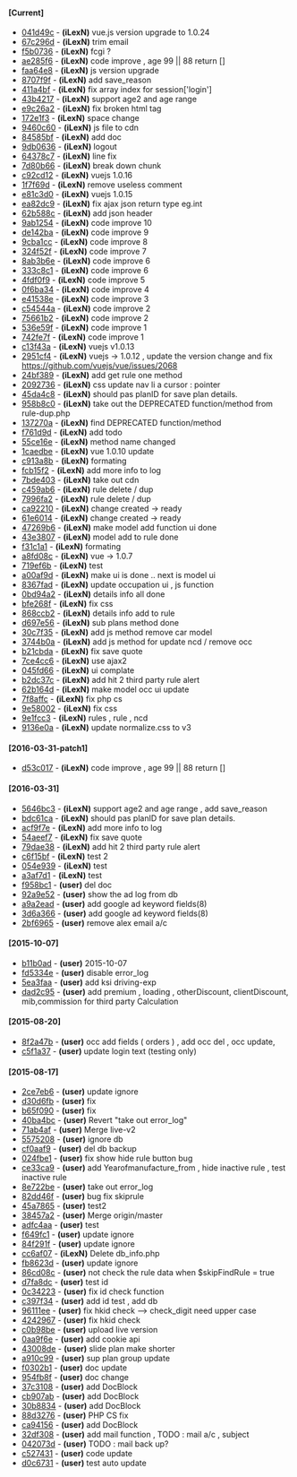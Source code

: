 #### [Current]
 * [041d49c](../../commit/041d49c) - __(iLexN)__ vue.js version upgrade to 1.0.24
 * [67c296d](../../commit/67c296d) - __(iLexN)__ trim email
 * [f5b0736](../../commit/f5b0736) - __(iLexN)__ fcgi ?
 * [ae285f6](../../commit/ae285f6) - __(iLexN)__ code improve , age 99 || 88 return []
 * [faa64e8](../../commit/faa64e8) - __(iLexN)__ js version upgrade
 * [8707f9f](../../commit/8707f9f) - __(iLexN)__ add save_reason
 * [411a4bf](../../commit/411a4bf) - __(iLexN)__ fix array index for session['login']
 * [43b4217](../../commit/43b4217) - __(iLexN)__ support age2 and age range
 * [e9c26a2](../../commit/e9c26a2) - __(iLexN)__ fix broken html tag
 * [172e1f3](../../commit/172e1f3) - __(iLexN)__ space change
 * [9460c60](../../commit/9460c60) - __(iLexN)__ js file to cdn
 * [84585bf](../../commit/84585bf) - __(iLexN)__ add doc
 * [9db0636](../../commit/9db0636) - __(iLexN)__ logout
 * [64378c7](../../commit/64378c7) - __(iLexN)__ line fix
 * [7d80b66](../../commit/7d80b66) - __(iLexN)__ break down chunk
 * [c92cd12](../../commit/c92cd12) - __(iLexN)__ vuejs 1.0.16
 * [1f7f69d](../../commit/1f7f69d) - __(iLexN)__ remove useless comment
 * [e81c3d0](../../commit/e81c3d0) - __(iLexN)__ vuejs 1.0.15
 * [ea82dc9](../../commit/ea82dc9) - __(iLexN)__ fix ajax json return type eg.int
 * [62b588c](../../commit/62b588c) - __(iLexN)__ add json header
 * [9ab1254](../../commit/9ab1254) - __(iLexN)__ code improve 10
 * [de142ba](../../commit/de142ba) - __(iLexN)__ code improve 9
 * [9cba1cc](../../commit/9cba1cc) - __(iLexN)__ code improve 8
 * [324f52f](../../commit/324f52f) - __(iLexN)__ code improve 7
 * [8ab3b6e](../../commit/8ab3b6e) - __(iLexN)__ code improve 6
 * [333c8c1](../../commit/333c8c1) - __(iLexN)__ code improve 6
 * [4fdf0f9](../../commit/4fdf0f9) - __(iLexN)__ code improve 5
 * [0f6ba34](../../commit/0f6ba34) - __(iLexN)__ code improve 4
 * [e41538e](../../commit/e41538e) - __(iLexN)__ code improve 3
 * [c54544a](../../commit/c54544a) - __(iLexN)__ code improve 2
 * [75661b2](../../commit/75661b2) - __(iLexN)__ code improve 2
 * [536e59f](../../commit/536e59f) - __(iLexN)__ code improve 1
 * [742fe7f](../../commit/742fe7f) - __(iLexN)__ code improve 1
 * [c13f43a](../../commit/c13f43a) - __(iLexN)__ vuejs v1.0.13
 * [2951cf4](../../commit/2951cf4) - __(iLexN)__ vuejs -> 1.0.12 , update the version change and fix https://github.com/vuejs/vue/issues/2068
 * [24bf389](../../commit/24bf389) - __(iLexN)__ add get rule one method
 * [2092736](../../commit/2092736) - __(iLexN)__ css update nav li a cursor : pointer
 * [45da4c8](../../commit/45da4c8) - __(iLexN)__ should pas planID for save plan details.
 * [958b8c0](../../commit/958b8c0) - __(iLexN)__ take out the  DEPRECATED function/method from rule-dup.php
 * [137270a](../../commit/137270a) - __(iLexN)__ find DEPRECATED function/method
 * [f761d9d](../../commit/f761d9d) - __(iLexN)__ add todo
 * [55ce16e](../../commit/55ce16e) - __(iLexN)__ method name changed
 * [1caedbe](../../commit/1caedbe) - __(iLexN)__ vue 1.0.10 update
 * [c913a8b](../../commit/c913a8b) - __(iLexN)__ formating
 * [fcb15f2](../../commit/fcb15f2) - __(iLexN)__ add more info to log
 * [7bde403](../../commit/7bde403) - __(iLexN)__ take out cdn
 * [c459ab6](../../commit/c459ab6) - __(iLexN)__ rule delete / dup
 * [7996fa2](../../commit/7996fa2) - __(iLexN)__ rule delete / dup
 * [ca92210](../../commit/ca92210) - __(iLexN)__ change created -> ready
 * [61e6014](../../commit/61e6014) - __(iLexN)__ change created -> ready
 * [47269b6](../../commit/47269b6) - __(iLexN)__ make model add function ui done
 * [43e3807](../../commit/43e3807) - __(iLexN)__ model add to rule done
 * [f31c1a1](../../commit/f31c1a1) - __(iLexN)__ formating
 * [a8fd08c](../../commit/a8fd08c) - __(iLexN)__ vue -> 1.0.7
 * [719ef6b](../../commit/719ef6b) - __(iLexN)__ test
 * [a00af9d](../../commit/a00af9d) - __(iLexN)__ make ui is done .. next is model ui
 * [8367fad](../../commit/8367fad) - __(iLexN)__ update occupation ui , js function
 * [0bd94a2](../../commit/0bd94a2) - __(iLexN)__ details info all done
 * [bfe268f](../../commit/bfe268f) - __(iLexN)__ fix css
 * [868ccb2](../../commit/868ccb2) - __(iLexN)__ details info add to rule
 * [d697e56](../../commit/d697e56) - __(iLexN)__ sub plans method done
 * [30c7f35](../../commit/30c7f35) - __(iLexN)__ add js method remove car model
 * [3744b0a](../../commit/3744b0a) - __(iLexN)__ add js method for update ncd / remove occ
 * [b21cbda](../../commit/b21cbda) - __(iLexN)__ fix save quote
 * [7ce4cc6](../../commit/7ce4cc6) - __(iLexN)__ use ajax2
 * [045fd66](../../commit/045fd66) - __(iLexN)__ ui complate
 * [b2dc37c](../../commit/b2dc37c) - __(iLexN)__ add hit 2 third party rule alert
 * [62b164d](../../commit/62b164d) - __(iLexN)__ make model occ ui update
 * [7f8affc](../../commit/7f8affc) - __(iLexN)__ fix php cs
 * [9e58002](../../commit/9e58002) - __(iLexN)__ fix css
 * [9e1fcc3](../../commit/9e1fcc3) - __(iLexN)__ rules , rule , ncd
 * [9136e0a](../../commit/9136e0a) - __(iLexN)__ update normalize.css to v3

#### [2016-03-31-patch1]
 * [d53c017](../../commit/d53c017) - __(iLexN)__ code improve , age 99 || 88 return []

#### [2016-03-31]
 * [5646bc3](../../commit/5646bc3) - __(iLexN)__ support age2 and age range , add save_reason
 * [bdc61ca](../../commit/bdc61ca) - __(iLexN)__ should pas planID for save plan details.
 * [acf9f7e](../../commit/acf9f7e) - __(iLexN)__ add more info to log
 * [54aeef7](../../commit/54aeef7) - __(iLexN)__ fix save quote
 * [79dae38](../../commit/79dae38) - __(iLexN)__ add hit 2 third party rule alert
 * [c6f15bf](../../commit/c6f15bf) - __(iLexN)__ test 2
 * [054e939](../../commit/054e939) - __(iLexN)__ test
 * [a3af7d1](../../commit/a3af7d1) - __(iLexN)__ test
 * [f958bc1](../../commit/f958bc1) - __(user)__ del doc
 * [92a9e52](../../commit/92a9e52) - __(user)__ show the ad log from db
 * [a9a2ead](../../commit/a9a2ead) - __(user)__ add google ad keyword fields(8)
 * [3d6a366](../../commit/3d6a366) - __(user)__ add google ad keyword fields(8)
 * [2bf6965](../../commit/2bf6965) - __(user)__ remove alex email a/c

#### [2015-10-07]
 * [b11b0ad](../../commit/b11b0ad) - __(user)__ 2015-10-07
 * [fd5334e](../../commit/fd5334e) - __(user)__ disable error_log
 * [5ea3faa](../../commit/5ea3faa) - __(user)__ add ksi driving-exp
 * [dad2c95](../../commit/dad2c95) - __(user)__ add premium , loading , otherDiscount, clientDiscount, mib,commission for third party Calculation

#### [2015-08-20]
 * [8f2a47b](../../commit/8f2a47b) - __(user)__ occ add fields ( orders ) , add occ del , occ update,
 * [c5f1a37](../../commit/c5f1a37) - __(user)__ update login text (testing only)

#### [2015-08-17]
 * [2ce7eb6](../../commit/2ce7eb6) - __(user)__ update ignore
 * [d30d6fb](../../commit/d30d6fb) - __(user)__ fix
 * [b65f090](../../commit/b65f090) - __(user)__ fix
 * [40ba4bc](../../commit/40ba4bc) - __(user)__ Revert "take out error_log"
 * [71ab4af](../../commit/71ab4af) - __(user)__ Merge live-v2
 * [5575208](../../commit/5575208) - __(user)__ ignore db
 * [cf0aaf9](../../commit/cf0aaf9) - __(user)__ del db backup
 * [024fbe1](../../commit/024fbe1) - __(user)__ fix show hide rule button bug
 * [ce33ca9](../../commit/ce33ca9) - __(user)__ add Yearofmanufacture_from , hide inactive rule , test inactive rule
 * [8e722be](../../commit/8e722be) - __(user)__ take out error_log
 * [82dd46f](../../commit/82dd46f) - __(user)__ bug fix skiprule
 * [45a7865](../../commit/45a7865) - __(user)__ test2
 * [38457a2](../../commit/38457a2) - __(user)__ Merge origin/master
 * [adfc4aa](../../commit/adfc4aa) - __(user)__ test
 * [f649fc1](../../commit/f649fc1) - __(user)__ update ignore
 * [84f291f](../../commit/84f291f) - __(user)__ update ignore
 * [cc6af07](../../commit/cc6af07) - __(iLexN)__ Delete db_info.php
 * [fb8623d](../../commit/fb8623d) - __(user)__ update ignore
 * [86cd08c](../../commit/86cd08c) - __(user)__ not check the rule data when $skipFindRule = true
 * [d7fa8dc](../../commit/d7fa8dc) - __(user)__ test id
 * [0c34223](../../commit/0c34223) - __(user)__ fix id check function
 * [c397f34](../../commit/c397f34) - __(user)__ add id test , add db
 * [96111ee](../../commit/96111ee) - __(user)__ fix hkid check --> check_digit need upper case
 * [4242967](../../commit/4242967) - __(user)__ fix hkid check
 * [c0b98be](../../commit/c0b98be) - __(user)__ upload live version
 * [0aa9f6e](../../commit/0aa9f6e) - __(user)__ add cookie api
 * [43008de](../../commit/43008de) - __(user)__ slide plan make shorter
 * [a910c99](../../commit/a910c99) - __(user)__ sup plan group update
 * [f0302b1](../../commit/f0302b1) - __(user)__ doc update
 * [954fb8f](../../commit/954fb8f) - __(user)__ doc change
 * [37c3108](../../commit/37c3108) - __(user)__ add DocBlock
 * [cb907ab](../../commit/cb907ab) - __(user)__ add DocBlock
 * [30b8834](../../commit/30b8834) - __(user)__ add DocBlock
 * [88d3276](../../commit/88d3276) - __(user)__ PHP CS fix
 * [ca94156](../../commit/ca94156) - __(user)__ add DocBlock
 * [32df308](../../commit/32df308) - __(user)__ add mail function , TODO : mail a/c , subject
 * [042073d](../../commit/042073d) - __(user)__ TODO : mail back up?
 * [c527431](../../commit/c527431) - __(user)__ code update
 * [d0c6731](../../commit/d0c6731) - __(user)__ test auto update

